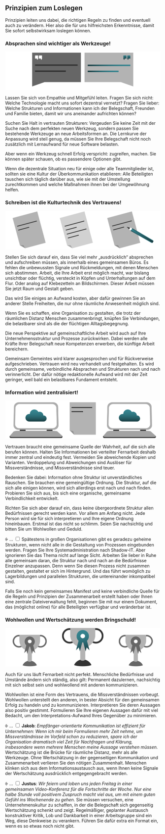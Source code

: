 ## Prinzipien zum Loslegen

Prinzipien leiten uns dabei, die richtigen Regeln zu finden und eventuell auch zu verändern. Hier also die für uns hilfreichsten Erkenntnisse, damit Sie sofort selbstwirksam loslegen können.


### Absprachen sind wichtiger als Werkzeuge!

![](Folie02.png)

Lassen Sie sich von Empathie und Mitgefühl leiten. Fragen Sie sich nicht: Welche Technologie macht uns sofort dezentral vernetzt? Fragen Sie lieber: Welche Strukturen und Informationen kann ich der Belegschaft, Freunden und Familie bieten, damit wir uns aneinander aufrichten können? 

Suchen Sie Halt in vertrauten Strukturen: Vergeuden Sie keine Zeit mit der Suche nach dem perfekten neuen Werkzeug, sondern passen Sie bestehende Werkzeuge an neue Arbeitsformen an. Die Lernkurve der Anpassung wird steil genug, da müssen Sie Ihre Belegschaft nicht noch zusätzlich mit Lernaufwand für neue Software belasten. 

Aber wenn ein Werkzeug schnell Erfolg verspricht: zugreifen, machen. Sie können später schauen, ob es passendere Optionen gibt.

Wenn die dezentrale Situation neu für einige oder alle Teammitglieder ist, sollten sie eine Kultur der Überkommunikation etablieren: Alle Beteiligten tauschen sich täglich darüber aus, wie sie mit der Umstellung zurechtkommen und welche Maßnahmen ihnen bei der Umgewöhnung helfen.


### Schreiben ist die Kulturtechnik des Vertrauens!

![](Folie03.png)

Stellen Sie sich darauf ein, dass Sie viel mehr „ausdrücklich“ absprechen und aufschreiben müssen, als innerhalb eines gemeinsamen Büros. Es fehlen die unbewussten Signale und Rückmeldungen, mit denen Menschen sich abstimmen. Arbeit, die Ihre Arbeit erst möglich macht, war bislang unsichtbar oder flüchtig, versteckt in Köpfen und Unterhaltungen auf dem Flur. Oder analog auf Klebezetteln an Bildschirmen. Dieser Arbeit müssen Sie jetzt Raum und Gestalt geben. 

Das wird Sie einiges an Aufwand kosten, aber dafür gewinnen Sie an anderer Stelle Freiheiten, die nur ohne räumliche Anwesenheit möglich sind.

Wenn Sie es schaffen, eine Organisation zu gestalten, die trotz der räumlichen Distanz Menschen zusammenbringt, knüpfen Sie Verbindungen, die belastbarer sind als die der flüchtigen Alltagsbegegnung.

Die neue Perspektive auf gemeinschaftliche Arbeit wird auch auf Ihre Unternehmensstruktur und Prozesse zurückwirken. Dabei werden alle Kräfte Ihrer Belegschaft neue Kompetenzen erwerben, die künftige Arbeit bereichern. 

Gemeinsam Gemeintes wird klarer ausgesprochen und für Rückverweise aufgeschrieben. Vertrauen wird neu verhandelt und festgehalten. Es wird durch gemeinsame, verbindliche Absprachen und Strukturen nach und nach verinnerlicht. Der dafür nötige redaktionelle Aufwand wird mit der Zeit geringer, weil bald ein belastbares Fundament entsteht.


### Information wird zentralisiert!

![](Folie04.png)


Vertrauen braucht eine gemeinsame Quelle der Wahrheit, auf die sich alle berufen können. Halten Sie Informationen bei verteilter Fernarbeit deshalb immer zentral und eindeutig fest. Vermeiden Sie abweichende Kopien und Varianten. Verdoppelung und Abweichungen sind Auslöser für Missverständnisse, und Missverständnisse sind teuer.

Bedenken Sie dabei: Information ohne Struktur ist unverständliches Rauschen. Sie brauchen eine gemeingültige Ordnung. Die Struktur, auf die sich alle einigen können, wird sich allerdings erst nach und nach finden. Probieren Sie sich aus, bis sich eine organische, gemeinsame Verbindlichkeit entwickelt.

Richten Sie sich aber darauf ein, dass keine übergeordnete Struktur allen Bedürfnissen gerecht werden kann. Vor allem am Anfang nicht. Jede Person wird sie für sich interpretieren und Ihre eigene Ordnung hineinbauen. Erstmal ist das nicht so schlimm. Seien Sie nachsichtig und bitten Sie um Wohlwollen und Geduld.  

<label for="5" class="margin-toggle">⨭ …</label>
<input type="checkbox" id="5" class="margin-toggle"/>
<span class="marginnote">Spätestens in großen Organisationen gibt es geradezu geheime Strukturen, wenn nicht alle in die Gestaltung von Prozessen eingebunden werden. Fragen Sie Ihre Systemadministration nach Shadow-IT.</span> Aber ignorieren Sie das Thema nicht auf lange Sicht. Arbeiten Sie lieber in Ruhe alle gemeinsam daran, die Struktur nach und nach an die Bedürfnisse Einzelner anzupassen. Denn wenn Sie diesen Prozess nicht zusammen gestalten, gestaltet er sich im Hintergrund. Und das führt womöglich zu Lagerbildungen und parallelen Strukturen, die untereinander inkompatibel sind.

Falls Sie noch kein gemeinsames Manifest und keine verbindliche Quelle für die Regeln und Prinzipien der Zusammenarbeit erstellt haben oder Ihnen eine zentrale Dateiverwaltung fehlt, beginnen Sie mit nur einem Dokument, das (möglichst online) für alle Beteiligten verfügbar und veränderbar ist.



### Wohlwollen und Wertschätzung werden Bringschuld!

![](Folie05.png)


Auch für uns läuft Fernarbeit nicht perfekt. Menschliche Bedürfnisse und Umstände ändern sich ständig, also gilt: Permanent dazulernen, nachsichtig mit sich selbst sein und wohlwollend mit anderen kommunizieren.

Wohlwollen ist eine Form des Vertrauens, die Missverständnissen vorbeugt. Wohlwollen unterstellt den anderen, in bester Absicht für den gemeinsamen Erfolg zu handeln und zu kommunizieren. Interpretieren Sie deren Aussagen also positiv gestimmt.  Formulieren Sie Ihre eigenen Aussagen dafür mit viel Bedacht, um den Interpretations-Aufwand Ihres Gegenüber zu minimieren.

<label for="7" class="margin-toggle">⨭ …</label>
<input type="checkbox" id="7" class="margin-toggle"/>
<span class="marginnote">**Jakob**: *Empfänger-orientierte Kommunikation ist effizient für Unternehmen: Wenn ich mir beim Formulieren mehr Zeit nehme, um Missverständnisse im Vorfeld schon zu reduzieren, spare ich der Organisation dramatisch viel Zeit für Nachfragen und Klärung, insbesondere wenn mehrere Menschen meine Aussage verstehen müssen.*</span>
Wertschätzung ist die Brücke für räumliche Distanz, mehr als alle Werkzeuge. Ohne Wertschätzung in der gegenseitigen Kommunikation und Zusammenarbeit verlieren Sie den nötigen Zusammenhalt. Menschen klinken sich aus dem Informationsaustausch aus, wenn Ihnen keine Signale der Wertschätzung ausdrücklich entgegengebracht werden.

<label for="8" class="margin-toggle">⨭ …</label>
<input type="checkbox" id="8" class="margin-toggle"/>
<span class="marginnote">**Justus**: *Wir feiern und loben uns jeden Freitag in einer gemeinsamen Video-Konferenz für die Fortschritte der Woche. Nur eine halbe Stunde voll positivem Zuspruch macht viel aus, um mit einem guten Gefühl ins Wochenende zu gehen.*</span> Sie müssen versuchen, eine Unternehmenskultur zu schaffen, in der die Belegschaft sich gegenseitig Wertschätzung schenkt und zeigt. Regelmäßiger, geplanter Austausch konstruktiver Kritik, Lob und Dankbarkeit in einer Arbeitsgruppe sind ein Weg, diese Denkweise zu verankern. Führen Sie dafür extra ein Format ein, wenn es so etwas noch nicht gibt.